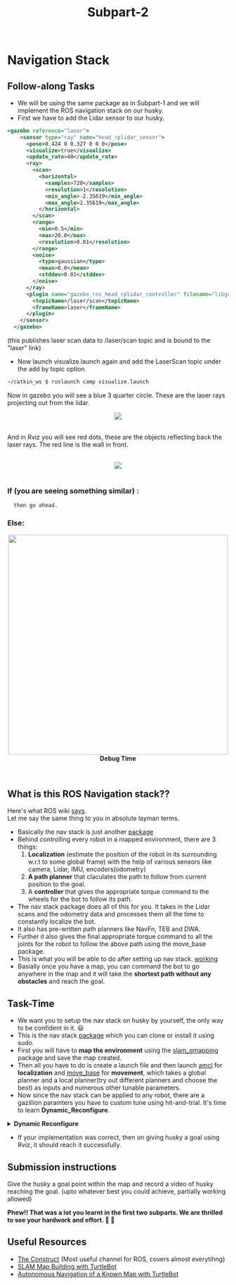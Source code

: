 <h1 align="center"> Subpart-2 </h1><br>

# Navigation Stack

## Follow-along Tasks

- We will be using the same package as in Subpart-1 and we will implement the ROS navigation stack on our husky.  
- First we have to add the Lidar sensor to our husky. 
```xml
<gazebo reference="laser">
    <sensor type="ray" name="head_rplidar_sensor">
      <pose>0.424 0 0.327 0 0 0</pose>
      <visualize>true</visualize>
      <update_rate>40</update_rate>
      <ray>
        <scan>
          <horizontal>
            <samples>720</samples>
            <resolution>1</resolution>
            <min_angle>-2.35619</min_angle>
            <max_angle>2.35619</max_angle>
          </horizontal>
        </scan>
        <range>
          <min>0.5</min>
          <max>20.0</max>
          <resolution>0.01</resolution>
        </range>
        <noise>
          <type>gaussian</type>
          <mean>0.0</mean>
          <stddev>0.01</stddev>
        </noise>
      </ray>
      <plugin name="gazebo_ros_head_rplidar_controller" filename="libgazebo_ros_laser.so">
        <topicName>/laser/scan</topicName>
        <frameName>laser</frameName>
      </plugin>
    </sensor>
  </gazebo>
```
(this publishes laser scan data to /laser/scan topic and is bound to the "laser" link)  

- Now launch visualize.launch again and add the LaserScan topic under the add by topic option.

```bash
~/catkin_ws $ roslaunch camp visualize.launch
```

Now in gazebo you will see a blue 3 quarter circle. These are the laser rays projecting out from the lidar.   

<p align="center"><img src="https://github.com/san2130/ROS-Specialization-22/blob/main/week3/media/Screenshot%20from%202022-07-16%2003-39-46.png"/><br><br></p>

And in Rviz you will see red dots, these are the objects reflecting back the laser rays. The red line is the wall in front.

<p align="center"> <br> <img src="https://github.com/san2130/ROS-Specialization-22/blob/main/week3/media/Screenshot%20from%202022-07-16%2003-40-30.png"/>
<br><br>  

### If (you are seeing something similar) :
      then go ahead.
### Else:

<p align="center">
    <img src="https://c.tenor.com/pPKOYQpTO8AAAAAM/monkey-developer.gif" width=500/><br><b>Debug Time</b>
</p>
<br>  

## What is this ROS Navigation stack??  
Here's what ROS wiki [says](http://wiki.ros.org/navigation).  
Let me say the same thing to you in absolute layman terms. 
- Basically the nav stack is just another [package](https://github.com/ros-planning/navigation) 
- Behind controlling every robot in a mapped environment, there are 3 things:
   1. **Localization** (estimate the position of the robot in its surrounding w.r.t to some global frame) with the help of various sensors like camera, Lidar, IMU, encoders(odometry)
   2. **A path planner** that claculates the path to follow from current position to the goal.
   3. A **controller** that gives the appropriate torque command to the wheels for the bot to follow its path.
- The nav stack package does all of this for you. It takes in the Lidar scans and the odometry data and processes them all the time to constantly localize the bot.  
- It also has pre-written path planners like NavFn, TEB and DWA. 
- Further it also gives the final appropriate torque command to all the joints for the robot to follow the above path using the move_base package.  
- This is what you will be able to do after setting up nav stack. [working](https://www.youtube.com/watch?v=V32rff0pQy4)
- Basially once you have a map, you can command the bot to go anywhere in the map and it will take the **shortest path without any obstacles** and reach the goal.

## Task-Time
- We want you to setup the nav stack on husky by yourself, the only way to be confident in it. :smiley: 
- This is the nav stack [package](https://github.com/ros-planning/navigation) which you can clone or install it using sudo.  
- First you will have to **map the environment** using the [slam_gmapping](http://wiki.ros.org/gmapping) package and save the map created. 
- Then all you have to do is create a launch file and then launch [amcl](http://wiki.ros.org/amcl) for **localization** and [move_base](http://wiki.ros.org/move_base) for **movement**, which takes a global planner and a local planner(try out different planners and choose the best) as inputs and numerous other tunable parameters.  
- Now since the nav stack can be applied to any robot, there are a gazillion paramters you have to custom tune using hit-and-trial. It's time to learn **Dynamic_Reconfigure**.
<details>
    <summary><b>Dynamic Reconfigure</b></summary>
<br>
    <h2> Dynamic Reconfigure</h2>  
I guess you already know what this does - instead of manually tuning parameters ike PID constants for example, by stopping and restarting the simulation very time, you can directly change those parameters online, **on-the-fly**.  (Makes our life so so much easier :sweat_smile:)  
  
Fire up a terminal and open rqt  
```bash
rqt
```  
Now under the plugins tab -> Configuration -> Dynamic Reconfigure  
<p align="center"><img src="https://github.com/san2130/ROS-Specialization-22/blob/main/week3/media/Screenshot%20from%202022-07-17%2002-01-24.png"/><br><i>Dynamic Reconfigure</i></p><br><br>

Now you should be able to see tunable nodes on the left, click on them and you will find all the tunable parameters with sliders.  

<p align="center"><img src="https://user-images.githubusercontent.com/6259829/62143462-50436500-b2f0-11e9-9812-6d105f8476bf.png"/></p><br><br>
</details>  

- If your implementation was correct, then on giving husky a goal using Rviz, it should reach it successfully.  

## Submission instructions  
Give the husky a goal point within the map and record a video of husky reaching the goal. (upto whatever best you could achieve, partially working allowed)

**Phew!! That was a lot you learnt in the first two subparts. We are thrilled to see your hardwork and effort. :clap: :clap:** <br>
## Useful Resources  
- [The Construct](https://www.youtube.com/channel/UCt6Lag-vv25fTX3e11mVY1Q)  (Most useful channel for ROS, covers almost everytihng)
- [SLAM Map Building with TurtleBot](http://wiki.ros.org/turtlebot_navigation/Tutorials/Build%20a%20map%20with%20SLAM)
- [Autonomous Navigation of a Known Map with TurtleBot](http://wiki.ros.org/turtlebot_navigation/Tutorials/Autonomously%20navigate%20in%20a%20known%20map)
 
